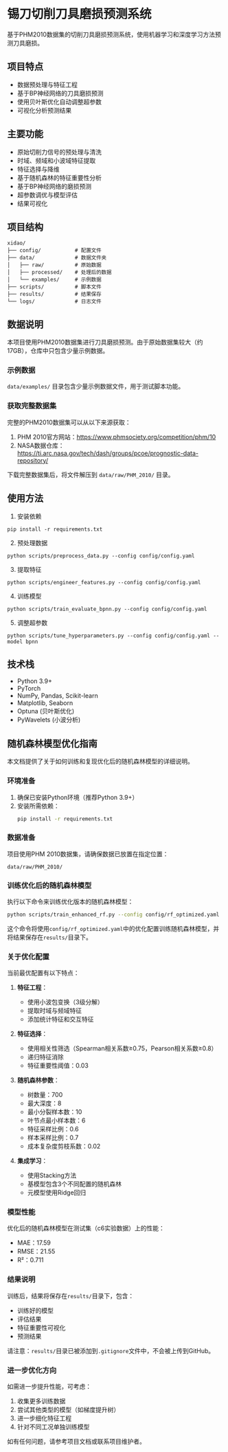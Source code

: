 # 锡刀切削刀具磨损预测系统

基于PHM2010数据集的切削刀具磨损预测系统，使用机器学习和深度学习方法预测刀具磨损。

## 项目特点

- 数据预处理与特征工程
- 基于BP神经网络的刀具磨损预测
- 使用贝叶斯优化自动调整超参数
- 可视化分析预测结果

## 主要功能

- 原始切削力信号的预处理与清洗
- 时域、频域和小波域特征提取
- 特征选择与降维
- 基于随机森林的特征重要性分析
- 基于BP神经网络的磨损预测
- 超参数调优与模型评估
- 结果可视化

## 项目结构

```
xidao/
├── config/           # 配置文件
├── data/             # 数据文件夹
│   ├── raw/          # 原始数据
│   ├── processed/    # 处理后的数据
│   └── examples/     # 示例数据
├── scripts/          # 脚本文件
├── results/          # 结果保存
└── logs/             # 日志文件
```

## 数据说明

本项目使用PHM2010数据集进行刀具磨损预测。由于原始数据集较大（约17GB），仓库中只包含少量示例数据。

### 示例数据

`data/examples/` 目录包含少量示例数据文件，用于测试脚本功能。

### 获取完整数据集

完整的PHM2010数据集可以从以下来源获取：

1. PHM 2010官方网站：https://www.phmsociety.org/competition/phm/10
2. NASA数据仓库：https://ti.arc.nasa.gov/tech/dash/groups/pcoe/prognostic-data-repository/

下载完整数据集后，将文件解压到 `data/raw/PHM_2010/` 目录。

## 使用方法

1. 安装依赖
```
pip install -r requirements.txt
```

2. 预处理数据
```
python scripts/preprocess_data.py --config config/config.yaml
```

3. 提取特征
```
python scripts/engineer_features.py --config config/config.yaml
```

4. 训练模型
```
python scripts/train_evaluate_bpnn.py --config config/config.yaml
```

5. 调整超参数
```
python scripts/tune_hyperparameters.py --config config/config.yaml --model bpnn
```

## 技术栈

- Python 3.9+
- PyTorch
- NumPy, Pandas, Scikit-learn
- Matplotlib, Seaborn
- Optuna (贝叶斯优化)
- PyWavelets (小波分析)

## 随机森林模型优化指南

本文档提供了关于如何训练和复现优化后的随机森林模型的详细说明。

### 环境准备

1. 确保已安装Python环境（推荐Python 3.9+）
2. 安装所需依赖：
   ```bash
   pip install -r requirements.txt
   ```

### 数据准备

项目使用PHM 2010数据集，请确保数据已放置在指定位置：
```
data/raw/PHM_2010/
```

### 训练优化后的随机森林模型

执行以下命令来训练优化版本的随机森林模型：

```bash
python scripts/train_enhanced_rf.py --config config/rf_optimized.yaml
```

这个命令将使用`config/rf_optimized.yaml`中的优化配置训练随机森林模型，并将结果保存在`results/`目录下。

### 关于优化配置

当前最优配置有以下特点：

1. **特征工程**：
   - 使用小波包变换（3级分解）
   - 提取时域与频域特征
   - 添加统计特征和交互特征

2. **特征选择**：
   - 使用相关性筛选（Spearman相关系数≥0.75，Pearson相关系数≥0.8）
   - 递归特征消除
   - 特征重要性阈值：0.03

3. **随机森林参数**：
   - 树数量：700
   - 最大深度：8
   - 最小分裂样本数：10
   - 叶节点最小样本数：6
   - 特征采样比例：0.6
   - 样本采样比例：0.7
   - 成本复杂度剪枝系数：0.02

4. **集成学习**：
   - 使用Stacking方法
   - 基模型包含3个不同配置的随机森林
   - 元模型使用Ridge回归

### 模型性能

优化后的随机森林模型在测试集（c6实验数据）上的性能：
- MAE：17.59
- RMSE：21.55
- R²：0.711

### 结果说明

训练后，结果将保存在`results/`目录下，包含：
- 训练好的模型
- 评估结果
- 特征重要性可视化
- 预测结果

请注意：`results/`目录已被添加到`.gitignore`文件中，不会被上传到GitHub。

### 进一步优化方向

如需进一步提升性能，可考虑：
1. 收集更多训练数据
2. 尝试其他类型的模型（如梯度提升树）
3. 进一步细化特征工程
4. 针对不同工况单独训练模型

如有任何问题，请参考项目文档或联系项目维护者。
